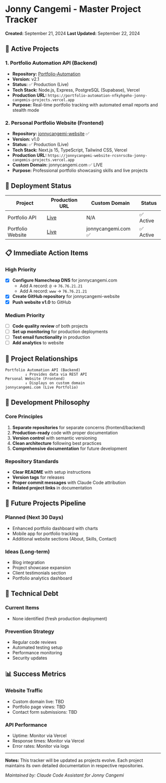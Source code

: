 # Jonny Cangemi - Master Project Tracker

**Created:** September 21, 2024
**Last Updated:** September 22, 2024

## 🎯 Active Projects

### 1. Portfolio Automation API (Backend)
- **Repository:** [Portfolio-Automation](https://github.com/jcangemi24-canman/Portfolio-Automation)
- **Version:** v2.1
- **Status:** ✅ Production (Live)
- **Tech Stack:** Node.js, Express, PostgreSQL (Supabase), Vercel
- **Production URL:** `https://portfolio-automation-nfkyhgeho-jonny-cangemis-projects.vercel.app`
- **Purpose:** Real-time portfolio tracking with automated email reports and stealth mode

### 2. Personal Portfolio Website (Frontend)
- **Repository:** [jonnycangemi-website](https://github.com/jcangemi24-canman/jonnycangemi-website) ✅
- **Version:** v1.0
- **Status:** ✅ Production (Live)
- **Tech Stack:** Next.js 15, TypeScript, Tailwind CSS, Vercel
- **Production URL:** `https://jonnycangemi-website-rcsnrsc8a-jonny-cangemis-projects.vercel.app`
- **Custom Domain:** jonnycangemi.com ✅ LIVE
- **Purpose:** Professional portfolio showcasing skills and live projects

## 🚀 Deployment Status

| Project | Production URL | Custom Domain | Status |
|---------|---------------|---------------|---------|
| Portfolio API | [Live](https://portfolio-automation-nfkyhgeho-jonny-cangemis-projects.vercel.app) | N/A | ✅ Active |
| Portfolio Website | [Live](https://jonnycangemi.com) | jonnycangemi.com ✅ | ✅ Active |

## 📋 Immediate Action Items

### High Priority
- [x] **Configure Namecheap DNS** for jonnycangemi.com
  - Add A record: `@` → `76.76.21.21`
  - Add A record: `www` → `76.76.21.21`
- [x] **Create GitHub repository** for jonnycangemi-website
- [x] **Push website v1.0** to GitHub

### Medium Priority
- [ ] **Code quality review** of both projects
- [ ] **Set up monitoring** for production deployments
- [ ] **Test email functionality** in production
- [ ] **Add analytics** to website

## 🔄 Project Relationships

```
Portfolio Automation API (Backend)
         ↓ Provides data via REST API
Personal Website (Frontend)
         ↓ Displays on custom domain
jonnycangemi.com (Live Portfolio)
```

## 📝 Development Philosophy

### Core Principles
1. **Separate repositories** for separate concerns (frontend/backend)
2. **Production-ready** code with proper documentation
3. **Version control** with semantic versioning
4. **Clean architecture** following best practices
5. **Comprehensive documentation** for future development

### Repository Standards
- **Clear README** with setup instructions
- **Version tags** for releases
- **Proper commit messages** with Claude Code attribution
- **Related project links** in documentation

## 🎯 Future Projects Pipeline

### Planned (Next 30 Days)
- Enhanced portfolio dashboard with charts
- Mobile app for portfolio tracking
- Additional website sections (About, Skills, Contact)

### Ideas (Long-term)
- Blog integration
- Project showcase expansion
- Client testimonials section
- Portfolio analytics dashboard

## 🔧 Technical Debt

### Current Items
- None identified (fresh production deployment)

### Prevention Strategy
- Regular code reviews
- Automated testing setup
- Performance monitoring
- Security updates

## 📊 Success Metrics

### Website Traffic
- Custom domain live: TBD
- Portfolio page views: TBD
- Contact form submissions: TBD

### API Performance
- Uptime: Monitor via Vercel
- Response times: Monitor via Vercel
- Error rates: Monitor via logs

---

**Notes:** This tracker will be updated as projects evolve. Each project maintains its own detailed documentation in respective repositories.

*Maintained by: Claude Code Assistant for Jonny Cangemi*